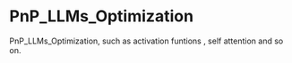 # PnP_LLMs_Optimization
PnP_LLMs_Optimization, such as activation funtions , self attention and so on.
